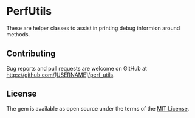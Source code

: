 # PerfUtils

These are helper classes to assist in printing debug informion around methods.


## Contributing

Bug reports and pull requests are welcome on GitHub at https://github.com/[USERNAME]/perf_utils.


## License

The gem is available as open source under the terms of the [MIT License](http://opensource.org/licenses/MIT).

